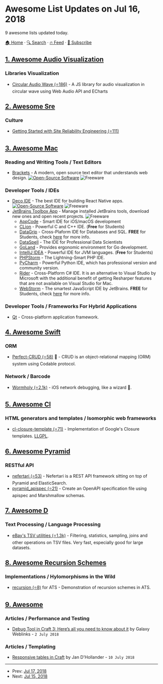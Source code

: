 # Awesome List Updates on Jul 16, 2018

9 awesome lists updated today.

[🏠 Home](/README.md) · [🔍 Search](https://www.trackawesomelist.com/search/) · [🔥 Feed](https://www.trackawesomelist.com/rss.xml) · [📮 Subscribe](https://trackawesomelist.us17.list-manage.com/subscribe?u=d2f0117aa829c83a63ec63c2f&id=36a103854c)



## [1. Awesome Audio Visualization](/content/willianjusten/awesome-audio-visualization/README.md)

### Libraries Visualization

*   [Circular Audio Wave (⭐186)](https://github.com/kelvinau/circular-audio-wave) - A JS library for audio visualization in circular wave using Web Audio API and ECharts

## [2. Awesome Sre](/content/dastergon/awesome-sre/README.md)

### Culture

*   [Getting Started with Site Reliability Engineering (⭐111)](https://github.com/devopsenterprise/2018-London/blob/master/Tuesday/Breakout%20Sessions/Throne%2C%20Stephen%2C%20Getting%20Started%20with%20Site%20Reliability%20Engineering.pdf)

## [3. Awesome Mac](/content/jaywcjlove/awesome-mac/README.md)

### Reading and Writing Tools / Text Editors

*   [Brackets](http://brackets.io) - A modern, open source text editor that understands web design. [![Open-Source Software](https://jaywcjlove.github.io/sb/ico/min-oss.svg "Open Source Software")](https://github.com/adobe/brackets/) ![Freeware](https://jaywcjlove.github.io/sb/ico/min-free.svg "Freeware")

### Developer Tools / IDEs

*   [Deco IDE](https://www.decoide.org) - The best IDE for building React Native apps. [![Open-Source Software](https://jaywcjlove.github.io/sb/ico/min-oss.svg "Open Source Software")](https://github.com/decosoftware/deco-ide) ![Freeware](https://jaywcjlove.github.io/sb/ico/min-free.svg "Freeware")
*   [JetBrains Toolbox App](https://www.jetbrains.com/toolbox/) - Manage installed JetBrains tools, download new ones and open recent projects. ![Freeware](https://jaywcjlove.github.io/sb/ico/min-free.svg "Freeware")
    *   [AppCode](https://www.jetbrains.com/objc/) - Smart IDE for iOS/macOS development
    *   [CLion](https://www.jetbrains.com/clion/) - Powerful C and C++ IDE. (**Free** for Students)
    *   [DataGrip](http://www.jetbrains.com/datagrip/) - Cross-Plaform IDE for Databases and SQL. **FREE** for Students, check [here](https://www.jetbrains.com/student/) for more info.
    *   [DataSpell](https://www.jetbrains.com/dataspell/) - The IDE for Professional Data Scientists
    *   [GoLand](https://www.jetbrains.com/go/) - Provides ergonomic environment for Go development.
    *   [IntelliJ IDEA](https://www.jetbrains.com/idea/) - Powerful IDE for JVM languages. (**Free** for Students)
    *   [PHPStorm](https://www.jetbrains.com/phpstorm/) - The Lightning-Smart PHP IDE.
    *   [PyCharm](https://www.jetbrains.com/pycharm/) - Powerful Python IDE, which has professional version and community version.
    *   [Rider](https://www.jetbrains.com/rider/) - Cross-Platform C# IDE. It is an alternative to Visual Studio by Microsoft with the additional benefit of getting Resharper features that are not available on Visual Studio for Mac.
    *   [WebStorm](http://www.jetbrains.com/webstorm/) - The smartest JavaScript IDE by JetBrains. **FREE** for Students, check [here](https://www.jetbrains.com/student/) for more info.

### Developer Tools / Frameworks For Hybrid Applications

*   [Qt](https://www.qt.io) - Cross-platform application framework.

## [4. Awesome Swift](/content/matteocrippa/awesome-swift/README.md)

### ORM

*   [Perfect-CRUD (⭐58)](https://github.com/PerfectlySoft/Perfect-CRUD) :penguin: - CRUD is an object-relational mapping (ORM) system using Codable protocol.

### Network / Barcode

*   [Wormholy (⭐2.1k)](https://github.com/pmusolino/Wormholy) - iOS network debugging, like a wizard 🧙‍.

## [5. Awesome Cl](/content/CodyReichert/awesome-cl/README.md)

### HTML generators and templates / Isomorphic web frameworks

*   [cl-closure-template (⭐71)](https://github.com/archimag/cl-closure-template) - Implementation of Google's Closure templates. [LLGPL](http://opensource.franz.com/preamble.html).

## [6. Awesome Pyramid](/content/uralbash/awesome-pyramid/README.md)

### RESTful API

*   [nefertari (⭐53)](https://github.com/ramses-tech/nefertari) -  Nefertari is a REST
    API framework sitting on top of Pyramid and ElasticSearch.
*   [pyramid\_apispec (⭐21)](https://github.com/ergo/pyramid_apispec) - Create an OpenAPI
    specification file using apispec and Marshmallow schemas.

## [7. Awesome D](/content/dlang-community/awesome-d/README.md)

### Text Processing / Language Processing

*   [eBay's TSV utilities (⭐1.3k)](https://github.com/eBay/tsv-utils/) - Filtering, statistics, sampling, joins and other operations on TSV files. Very fast, especially good for large datasets.

## [8. Awesome Recursion Schemes](/content/passy/awesome-recursion-schemes/README.md)

### Implementations / Hylomorphisms in the Wild

*   [recursion (⭐8)](https://github.com/vmchale/recursion) for ATS - Demonstration of
    recursion schemes in ATS.

## [9. Awesome](/content/craftcms/awesome/README.md)

### Articles / Performance and Testing

*   [Debug Tool in Craft 3: Here’s all you need to know about it](https://medium.com/@galaxyweblinks/debug-tool-in-craft-3-heres-all-you-need-to-know-about-it-be8a3395ebbd) by Galaxy Weblinks - `2 July 2018`

### Articles / Templating

*   [Responsive tables in Craft](https://www.thebasement.be/responsive-tables-in-craft/) by Jan D'Hollander - `10 July 2018`

---

- Prev: [Jul 17, 2018](/content/2018/07/17/README.md)
- Next: [Jul 15, 2018](/content/2018/07/15/README.md)